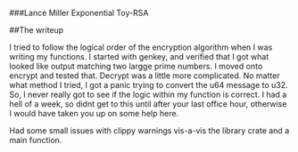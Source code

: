 ###Lance Miller Exponential Toy-RSA

##The writeup

I tried to follow the logical order of the encryption algorithm when I was writing my functions. I started with genkey,
and verified that I got what looked like output matching two largge prime numbers. 
I moved onto encrypt and tested that.
Decrypt was a little more complicated. No matter what method I tried, I got a panic trying to convert the u64 message to u32. So,
I never really got to see if the logic within my function is correct. I had a hell of a week, so didnt get to this until after your last office hour,
otherwise I would have taken you up on some help here.

Had some small issues with clippy warnings vis-a-vis the library crate and a main function. 

